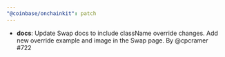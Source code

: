 ```yaml
---
"@coinbase/onchainkit": patch
---
```


- **docs**: Update Swap docs to include className override changes. Add new override example and image in the Swap page. By @cpcramer #722
